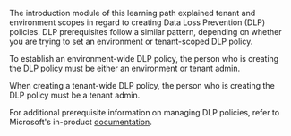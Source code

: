 The introduction module of this learning path explained tenant 
and environment scopes in regard to creating Data Loss Prevention (DLP) 
policies. DLP prerequisites follow a similar pattern, depending on 
whether you are trying to set an environment or tenant-scoped DLP policy.

To establish an environment-wide DLP policy, the person who is creating the DLP
policy must be either an environment or tenant admin.

When creating a tenant-wide DLP policy, the person who is creating the DLP
policy must be a tenant admin.

For additional prerequisite information on managing DLP policies, 
refer to Microsoft's in-product
[documentation](https://docs.microsoft.com/power-automate/prevent-data-loss.md?azure-portal=true#managing-dlp-policies).
